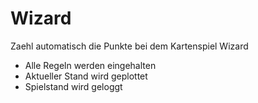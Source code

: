 # Wizard
Zaehl automatisch die Punkte bei dem Kartenspiel Wizard
- Alle Regeln werden eingehalten
- Aktueller Stand wird geplottet 
- Spielstand wird geloggt
